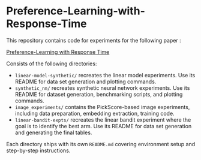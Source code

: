 # Preference-Learning-with-Response-Time

This repository contains code for experiments for the following paper :

[Preference-Learning with Response Time](https://arxiv.org/abs/2505.22820)


Consists of the following directories:
- `linear-model-synthetic/` recreates the linear model experiments. Use its README for data set generation and plotting commands.
- `synthetic_nn/` recreates synthetic neural network experiments. Use its README for dataset generation, benchmarking scripts, and plotting commands.
- `image_experiments/` contains the PickScore-based image experiments, including data preparation, embedding extraction, training code.
- `linear-bandit-expts/` recreates the linear bandit experiment where the goal is to identify the best arm. Use its README for data set generation and generating the final tables.

Each directory ships with its own `README.md` covering environment setup and step-by-step instructions. 
